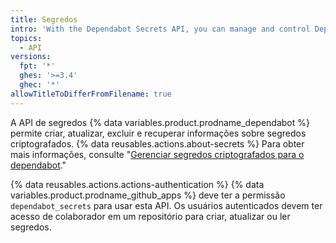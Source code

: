 ```yaml
---
title: Segredos
intro: 'With the Dependabot Secrets API, you can manage and control Dependabot secrets for an organization or repository.'
topics:
  - API
versions:
  fpt: '*'
  ghes: '>=3.4'
  ghec: '*'
allowTitleToDifferFromFilename: true
---
```


A API de segredos {% data variables.product.prodname_dependabot %} permite criar, atualizar, excluir e recuperar informações sobre segredos criptografados. {% data reusables.actions.about-secrets %} Para obter mais informações, consulte "[Gerenciar segredos criptografados para o dependabot](/code-security/supply-chain-security/keeping-your-dependencies-updated-automatically/managing-encrypted-secrets-for-dependabot)."

{% data reusables.actions.actions-authentication %} {% data variables.product.prodname_github_apps %} deve ter a permissão `dependabot_secrets` para usar esta API. Os usuários autenticados devem ter acesso de colaborador em um repositório para criar, atualizar ou ler segredos.
